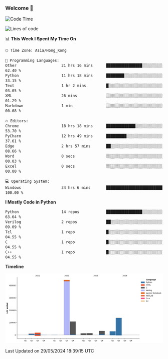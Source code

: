 ### Welcome 👋

<!--START_SECTION:waka-->
![Code Time](http://img.shields.io/badge/Code%20Time-83%20hrs%2048%20mins-blue)

![Lines of code](https://img.shields.io/badge/From%20Hello%20World%20I%27ve%20Written-810.3%20thousand%20lines%20of%20code-blue)

📊 **This Week I Spent My Time On** 

```text
🕑︎ Time Zone: Asia/Hong_Kong

💬 Programming Languages: 
Other                    21 hrs 16 mins      ████████████████░░░░░░░░░   62.40 % 
Python                   11 hrs 18 mins      ████████░░░░░░░░░░░░░░░░░   33.15 % 
Text                     1 hr 2 mins         █░░░░░░░░░░░░░░░░░░░░░░░░   03.05 % 
XML                      26 mins             ░░░░░░░░░░░░░░░░░░░░░░░░░   01.29 % 
Markdown                 1 min               ░░░░░░░░░░░░░░░░░░░░░░░░░   00.08 % 

🔥 Editors: 
Chrome                   18 hrs 18 mins      █████████████░░░░░░░░░░░░   53.70 % 
PyCharm                  12 hrs 49 mins      █████████░░░░░░░░░░░░░░░░   37.61 % 
Edge                     2 hrs 57 mins       ██░░░░░░░░░░░░░░░░░░░░░░░   08.66 % 
Word                     0 secs              ░░░░░░░░░░░░░░░░░░░░░░░░░   00.03 % 
Excel                    0 secs              ░░░░░░░░░░░░░░░░░░░░░░░░░   00.00 % 

💻 Operating System: 
Windows                  34 hrs 6 mins       █████████████████████████   100.00 % 
```

**I Mostly Code in Python** 

```text
Python                   14 repos            ████████████████░░░░░░░░░   63.64 % 
Verilog                  2 repos             ██░░░░░░░░░░░░░░░░░░░░░░░   09.09 % 
Tcl                      1 repo              █░░░░░░░░░░░░░░░░░░░░░░░░   04.55 % 
C                        1 repo              █░░░░░░░░░░░░░░░░░░░░░░░░   04.55 % 
C++                      1 repo              █░░░░░░░░░░░░░░░░░░░░░░░░   04.55 % 
```



**Timeline**

![Lines of Code chart](https://raw.githubusercontent.com/xhj2501/xhj2501/main/assets/bar_graph.png)


 Last Updated on 29/05/2024 18:39:15 UTC
<!--END_SECTION:waka-->



